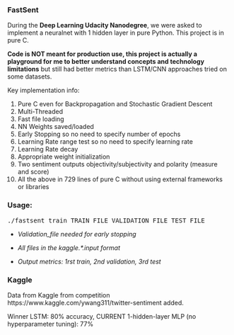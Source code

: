 <h3>FastSent</h3>

During the <b>Deep Learning Udacity Nanodegree</b>, we were asked to implement a neuralnet with 1 hidden layer in pure Python. This project is in pure C.

<b>Code is NOT meant for production use, this project is actually a playground for me to better understand concepts and technology limitations</b> but still had better metrics than LSTM/CNN approaches tried on some datasets.

Key implementation info:
1) Pure C even for Backpropagation and Stochastic Gradient Descent
2) Multi-Threaded
3) Fast file loading
4) NN Weights saved/loaded
5) Early Stopping so no need to specify number of epochs
6) Learning Rate range test so no need to specify learning rate 
7) Learning Rate decay
8) Appropriate weight initialization
9) Two sentiment outputs objectivity/subjectivity and polarity (measure and score)
10) All the above in 729 lines of pure C without using external frameworks or libraries

<h3>Usage:</h3>
<pre>./fastsent_train TRAIN_FILE VALIDATION_FILE TEST_FILE</pre>


* <i>Validation_file needed for early stopping</i>


* <i>All files in the kaggle.*.input format</i>


* <i>Output metrics: 1rst train, 2nd validation, 3rd test</i>

<h3>Kaggle</h3>
Data from Kaggle from competition https://www.kaggle.com/ywang311/twitter-sentiment added.

Winner LSTM: 80% accuracy, CURRENT 1-hidden-layer MLP (no hyperparameter tuning): 77%

